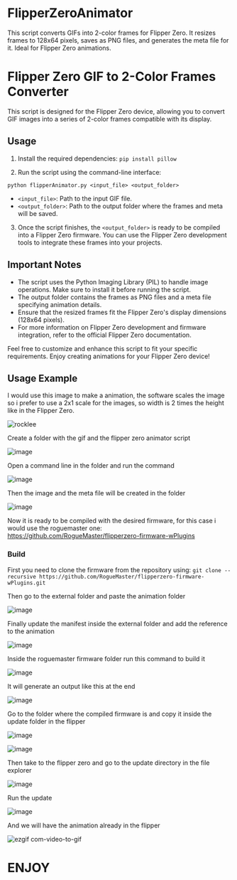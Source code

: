 # FlipperZeroAnimator
This script converts GIFs into 2-color frames for Flipper Zero. It resizes frames to 128x64 pixels, saves as PNG files, and generates the meta file for it. Ideal for Flipper Zero animations.


# Flipper Zero GIF to 2-Color Frames Converter

This script is designed for the Flipper Zero device, allowing you to convert GIF images into a series of 2-color frames compatible with its display.

## Usage

1. Install the required dependencies: `pip install pillow`

2. Run the script using the command-line interface:

`python flipperAnimator.py <input_file> <output_folder>`



- `<input_file>`: Path to the input GIF file.
- `<output_folder>`: Path to the output folder where the frames and meta will be saved.

3. Once the script finishes, the `<output_folder>` is ready to be compiled into a Flipper Zero firmware. You can use the Flipper Zero development tools to integrate these frames into your projects.

## Important Notes

- The script uses the Python Imaging Library (PIL) to handle image operations. Make sure to install it before running the script.
- The output folder contains the frames as PNG files and a meta file specifying animation details.
- Ensure that the resized frames fit the Flipper Zero's display dimensions (128x64 pixels).
- For more information on Flipper Zero development and firmware integration, refer to the official Flipper Zero documentation.

Feel free to customize and enhance this script to fit your specific requirements. Enjoy creating animations for your Flipper Zero device!

## Usage Example

I would use this image to make a animation, the software scales the image so i prefer to use a 2x1 scale for the images, so width is 2 times the height like in the Flipper Zero.

![rocklee](https://github.com/nenomg/FlipperZeroAnimator/assets/105873794/4525e801-1457-4b1a-b25e-00bf815f4e09)

Create a folder with the gif and the flipper zero animator script

![image](https://github.com/nenomg/FlipperZeroAnimator/assets/105873794/0266ee0d-4de6-402a-b401-c9a5895629e3)

Open a command line in the folder and run the command

![image](https://github.com/nenomg/FlipperZeroAnimator/assets/105873794/5ca1088c-2a5a-4a61-8d01-742acd1913e2)

Then the image and the meta file will be created in the folder

![image](https://github.com/nenomg/FlipperZeroAnimator/assets/105873794/a3958455-8846-4aed-b36a-d588c9824f43)

Now it is ready to be compiled with the desired firmware, for this case i would use the roguemaster one: https://github.com/RogueMaster/flipperzero-firmware-wPlugins

### Build
First you need to clone the firmware from the repository using:
`git clone --recursive https://github.com/RogueMaster/flipperzero-firmware-wPlugins.git`

Then go to the external folder and paste the animation folder

![image](https://github.com/nenomg/FlipperZeroAnimator/assets/105873794/2cfd0274-5044-4760-b37b-5235eb6e100b)

Finally update the manifest inside the external folder and add the reference to the animation

![image](https://github.com/nenomg/FlipperZeroAnimator/assets/105873794/668049ec-9c24-4ed0-a3a4-5e1155f61d77)

Inside the roguemaster firmware folder run this command to build it

![image](https://github.com/nenomg/FlipperZeroAnimator/assets/105873794/60935b40-fd69-474f-b152-de958af45f2d)

It will generate an output like this at the end

![image](https://github.com/nenomg/FlipperZeroAnimator/assets/105873794/62f8497f-b4fa-4abe-9649-3ab157590200)

Go to the folder where the compiled firmware is and copy it inside the update folder in the flipper

![image](https://github.com/nenomg/FlipperZeroAnimator/assets/105873794/b7598923-96fa-41f3-958d-53c0d677d83b)

![image](https://github.com/nenomg/FlipperZeroAnimator/assets/105873794/d3a89eff-9e90-49fc-8f94-21c7c889d9a5)

Then take to the flipper zero and go to the update directory in the file explorer

![image](https://github.com/nenomg/FlipperZeroAnimator/assets/105873794/cf2acb9a-b9b6-46c2-a6a3-4f8aa67f4c2a)

Run the update

![image](https://github.com/nenomg/FlipperZeroAnimator/assets/105873794/031094da-fe90-4f9f-9ad3-231cc3fbea1d)

And we will have the animation already in the flipper

![ezgif com-video-to-gif](https://github.com/nenomg/FlipperZeroAnimator/assets/105873794/f0540efe-5327-4340-94b9-c9e85697d804)

# ENJOY





